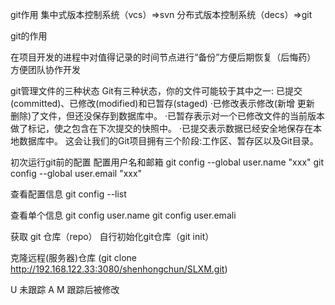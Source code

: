 git作用
集中式版本控制系统（vcs）=>svn
分布式版本控制系统（decs）=>git

git的作用

在项目开发的进程中对值得记录的时间节点进行“备份”方便后期恢复（后悔药）
方便团队协作开发

git管理文件的三种状态
Git有三种状态，你的文件可能较于其中之一:
已提交(committed)、已修改(modified)和已暂存(staged)
·已修改表示修改(新增 更新 删除)了文件，但还没保存到数据库中。
·已暂存表示对一个已修改文件的当前版本做了标记，使之包含在下次提交的快照中。
·已提交表示数据已经安全地保存在本地数据库中。
这会让我们的Git项目拥有三个阶段:工作区、暂存区以及Git目录。

初次运行git前的配置
配置用户名和邮箱
git config --global user.name "xxx"
git config --global user.email "xxx"

查看配置信息
git config --list

查看单个信息
git config user.name
git config user.emali


获取 git 仓库（repo）
自行初始化git仓库（git init）


克隆远程(服务器)仓库 (git clone http://192.168.122.33:3080/shenhongchun/SLXM.git)

U 未跟踪
A 
M 跟踪后被修改
